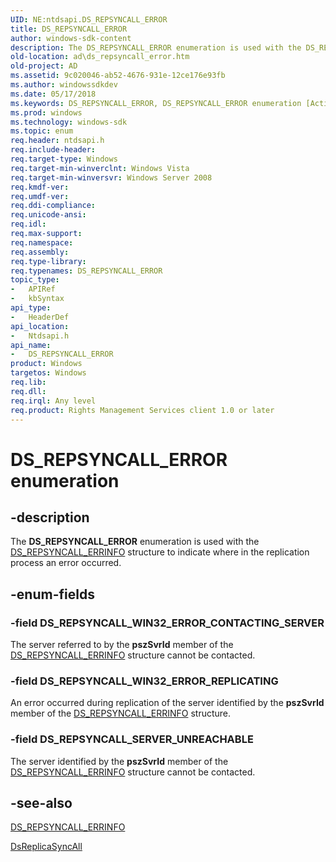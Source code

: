 ```yaml
---
UID: NE:ntdsapi.DS_REPSYNCALL_ERROR
title: DS_REPSYNCALL_ERROR
author: windows-sdk-content
description: The DS_REPSYNCALL_ERROR enumeration is used with the DS_REPSYNCALL_ERRINFO structure to indicate where in the replication process an error occurred.
old-location: ad\ds_repsyncall_error.htm
old-project: AD
ms.assetid: 9c020046-ab52-4676-931e-12ce176e93fb
ms.author: windowssdkdev
ms.date: 05/17/2018
ms.keywords: DS_REPSYNCALL_ERROR, DS_REPSYNCALL_ERROR enumeration [Active Directory], DS_REPSYNCALL_SERVER_UNREACHABLE, DS_REPSYNCALL_WIN32_ERROR_CONTACTING_SERVER, DS_REPSYNCALL_WIN32_ERROR_REPLICATING, ad.ds_repsyncall_error, ntdsapi/DS_REPSYNCALL_ERROR, ntdsapi/DS_REPSYNCALL_SERVER_UNREACHABLE, ntdsapi/DS_REPSYNCALL_WIN32_ERROR_CONTACTING_SERVER, ntdsapi/DS_REPSYNCALL_WIN32_ERROR_REPLICATING
ms.prod: windows
ms.technology: windows-sdk
ms.topic: enum
req.header: ntdsapi.h
req.include-header: 
req.target-type: Windows
req.target-min-winverclnt: Windows Vista
req.target-min-winversvr: Windows Server 2008
req.kmdf-ver: 
req.umdf-ver: 
req.ddi-compliance: 
req.unicode-ansi: 
req.idl: 
req.max-support: 
req.namespace: 
req.assembly: 
req.type-library: 
req.typenames: DS_REPSYNCALL_ERROR
topic_type:
-	APIRef
-	kbSyntax
api_type:
-	HeaderDef
api_location:
-	Ntdsapi.h
api_name:
-	DS_REPSYNCALL_ERROR
product: Windows
targetos: Windows
req.lib: 
req.dll: 
req.irql: Any level
req.product: Rights Management Services client 1.0 or later
---
```


# DS_REPSYNCALL_ERROR enumeration


## -description


The <b>DS_REPSYNCALL_ERROR</b> enumeration is used with the <a href="https://msdn.microsoft.com/70af4e3e-1f0e-49c5-b8c6-5e89114ed4ea">DS_REPSYNCALL_ERRINFO</a> structure to indicate where in the replication process an error occurred.


## -enum-fields




### -field DS_REPSYNCALL_WIN32_ERROR_CONTACTING_SERVER

The server referred to by the <b>pszSvrId</b> member of the <a href="https://msdn.microsoft.com/70af4e3e-1f0e-49c5-b8c6-5e89114ed4ea">DS_REPSYNCALL_ERRINFO</a> structure cannot be contacted.


### -field DS_REPSYNCALL_WIN32_ERROR_REPLICATING

An error occurred during replication of the server identified by the <b>pszSvrId</b> member of the <a href="https://msdn.microsoft.com/70af4e3e-1f0e-49c5-b8c6-5e89114ed4ea">DS_REPSYNCALL_ERRINFO</a> structure.


### -field DS_REPSYNCALL_SERVER_UNREACHABLE

The server identified by the <b>pszSvrId</b> member of the <a href="https://msdn.microsoft.com/70af4e3e-1f0e-49c5-b8c6-5e89114ed4ea">DS_REPSYNCALL_ERRINFO</a> structure cannot be contacted.


## -see-also




<a href="https://msdn.microsoft.com/70af4e3e-1f0e-49c5-b8c6-5e89114ed4ea">DS_REPSYNCALL_ERRINFO</a>



<a href="https://msdn.microsoft.com/2608adde-4f18-4048-a96f-d736ff09cd4b">DsReplicaSyncAll</a>
 

 

